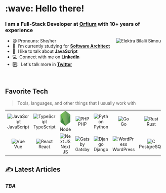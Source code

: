 <!--
**elektracodes/elektracodes** is a ✨ _special_ ✨ repository because its `README.md` (this file) appears on your GitHub profile.

Here are some ideas to get you started:

- 🔭 I’m currently working on ...
- 🌱 I’m currently learning ...
- 👯 I’m looking to collaborate on ...
- 🤔 I’m looking for help with ...
- 💬 Ask me about ...
- 📫 How to reach me: ...
- 😄 Pronouns: ...
- ⚡ Fun fact: ...
-->

<h1 align="left" id="elektra-title">:wave: Hello there!</h1>
<h3 align="left">I am a Full-Stack Developer at <a target="_blank" rel="noreferrer" href="https://www.orfium.com/" alt="Orfium">Orfium</a> with 10+ years of experience</h3>


<a href="#elektra-title">
  <img src="https://github-readme-stats.vercel.app/api?username=elektracodes&show_icons=true&theme=react&count_private=true&include_all_commits=true" alt="Elektra Bilalii Simou" align="right" />
</a>

- 😄 Pronouns: She/her
- :seedling: &nbsp;I’m currently studying for **<a target="_blank" rel="noreferrer" href="https://www.isaqb.org">Software Architect</a>**
- :speech_balloon: &nbsp;I like to talk about **JavaScript**
- :computer: &nbsp;Connect with me on **[LinkedIn]**
- #️⃣: &nbsp;Let's talk more in **[Twitter]**

<br>

<h2 align="left" id="elektra-tech">Favorite Tech</h2>

> Tools, languages, and other things that I usually work with
<table align="center">
  <tr>
    <td align="center" width="96">
      <img src="https://upload.wikimedia.org/wikipedia/commons/thumb/9/99/Unofficial_JavaScript_logo_2.svg/1024px-Unofficial_JavaScript_logo_2.svg.png" width="48" height="48" alt="JavaScript" />
      <br /> JavaScript
    </td>
    <td align="center" width="96">
      <img src="https://upload.wikimedia.org/wikipedia/commons/thumb/4/4c/Typescript_logo_2020.svg/1200px-Typescript_logo_2020.svg.png" width="48" height="48" alt="TypeScript" />
      <br /> TypeScript
    </td>
    <td align="center" width="96">
      <img src="https://raw.githubusercontent.com/github/explore/80688e429a7d4ef2fca1e82350fe8e3517d3494d/topics/nodejs/nodejs.png" width="48" height="48" alt="Node JS" />
      <br /> Node
    </td>
    <td align="center" width="96">
      <img src="https://i.ibb.co/LzmYpDX/146-1466902-php-logo-png-transparent-php-logo-png-png-removebg-preview.png" width="48" height="48" alt="PHP" />
      <br /> PHP
    </td>
    <td align="center" width="96">
      <img src="https://upload.wikimedia.org/wikipedia/commons/thumb/c/c3/Python-logo-notext.svg/1200px-Python-logo-notext.svg.png" width="48" height="48" alt="Python" />
      <br /> Python
    </td>
    <td align="center" width="96">
      <img src="https://upload.wikimedia.org/wikipedia/commons/thumb/0/05/Go_Logo_Blue.svg/320px-Go_Logo_Blue.svg.png" width="48" height="48" alt="Go" />
      <br /> Go
    </td>
    <td align="center" width="96">
      <img src="https://raw.githubusercontent.com/rust-lang/rust-artwork/master/logo/rust-logo-128x128-blk.png" width="48" height="48" alt="Rust" />
      <br /> Rust
    </td>
    <td align="center" width="96">
      <img src="https://upload.wikimedia.org/wikipedia/commons/5/5c/AWS_Simple_Icons_AWS_Cloud.svg" width="48" height="48" alt="AWS" />
      <br /> AWS
    </td>
    <td align="center" width="96">
      <img src="https://www.docker.com/wp-content/uploads/2022/03/Moby-logo.png.webp" width="48" height="48" alt="Angular" />
      <br /> Docker
    </td>
  </tr>
  <tr>
    <td align="center" width="96">
      <img src="https://upload.wikimedia.org/wikipedia/commons/9/95/Vue.js_Logo_2.svg" width="48" height="48" alt="Vue" />
      <br /> Vue
    </td>
    <td align="center" width="96">
      <img src="https://brandlogos.net/wp-content/uploads/2020/09/react-logo.png" width="48" height="48" alt="React" />
      <br /> React
    </td>
    <td align="center" width="96">
      <img src="https://raw.githubusercontent.com/samfromaway/samfromaway/master/.github/images/nextjs.png" width="48" height="48" alt="Next JS" />
      <br /> Next JS
    </td>
    <td align="center" width="96">
      <img src="https://static.cdnlogo.com/logos/g/42/gatsby.svg" width="48" height="48" alt="Gatsby" />
      <br /> Gatsby
    </td>
    <td align="center" width="96">
      <img src="https://cdn.worldvectorlogo.com/logos/django.svg" width="48" height="48" alt="Django" />
      <br /> Django
    </td>
    <td align="center" width="96">
      <img src="https://upload.wikimedia.org/wikipedia/commons/thumb/9/98/WordPress_blue_logo.svg/480px-WordPress_blue_logo.svg.png" width="48" height="48" alt="WordPress" />
      <br /> WordPress
    </td>
    <td align="center" width="96">
      <img src="https://upload.wikimedia.org/wikipedia/commons/2/29/Postgresql_elephant.svg" width="48" height="48" alt="C" />
      <br /> PostgreSQL
    </td>
    <td align="center" width="96">
      <img src="https://seeklogo.com/images/A/aws-dynamodb-logo-CF7BCC577D-seeklogo.com.png" width="48" height="48" alt="Mongo DB" />
      <br /> Dynamodb
    </td>
    <td align="center" width="96">
      <img src="https://upload.wikimedia.org/wikipedia/commons/thumb/1/17/GraphQL_Logo.svg/2048px-GraphQL_Logo.svg.png" width="48" height="48" alt="GraphQL" />
      <br /> GraphQL
    </td>
  </tr>
</table>

## ✍️ Latest Articles 
### *TBA* 
<!-- BLOG-POST-LIST:START -->
<!-- BLOG-POST-LIST:END -->


[linkedin]: https://www.linkedin.com/in/elektra-bilali-simou "LinkedIn"
[twitter]: https://twitter.com/elektracodes "Twitter"



